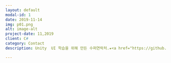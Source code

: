 ```yaml
---
layout: default
modal-id: 1
date: 2019-11-14
img: p01.png
alt: image-alt
project-date: 11,2019
client: C#
category: Contact
description: Unity  UI 학습을 위해 만든 수퍼연락처.★<a href="https://github.com/zxc3613/SuperContact/">Github</a>★

---
```

